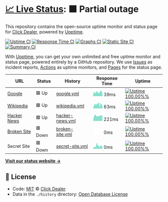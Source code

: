 # [📈 Live Status](https://clickdealer.github.io/upptime): <!--live status--> **🟧 Partial outage**

This repository contains the open-source uptime monitor and status page for [Click Dealer](https://clickdealer.co.uk), powered by [Upptime](https://github.com/upptime/upptime).

[![Uptime CI](https://github.com/koj-co/upptime/workflows/Uptime%20CI/badge.svg)](https://github.com/koj-co/upptime/actions?query=workflow%3A%22Uptime+CI%22)
[![Response Time CI](https://github.com/koj-co/upptime/workflows/Response%20Time%20CI/badge.svg)](https://github.com/koj-co/upptime/actions?query=workflow%3A%22Response+Time+CI%22)
[![Graphs CI](https://github.com/koj-co/upptime/workflows/Graphs%20CI/badge.svg)](https://github.com/koj-co/upptime/actions?query=workflow%3A%22Graphs+CI%22)
[![Static Site CI](https://github.com/koj-co/upptime/workflows/Static%20Site%20CI/badge.svg)](https://github.com/koj-co/upptime/actions?query=workflow%3A%22Static+Site+CI%22)
[![Summary CI](https://github.com/koj-co/upptime/workflows/Summary%20CI/badge.svg)](https://github.com/koj-co/upptime/actions?query=workflow%3A%22Summary+CI%22)

With [Upptime](https://upptime.js.org), you can get your own unlimited and free uptime monitor and status page, powered entirely by a GitHub repository. We use [Issues](https://github.com/clickdealer/upptime/issues) as incident reports, [Actions](https://github.com/clickdealer/upptime/actions) as uptime monitors, and [Pages](https://clickdealer.github.io/upptime) for the status page.

<!--start: status pages-->
<!-- This summary is generated by Upptime (https://github.com/upptime/upptime) -->
<!-- Do not edit this manually, your changes will be overwritten -->

| URL                                             | Status  | History                                                                                          | Response Time                                                                    | Uptime                                                                                                                                                                                                                          |
| ----------------------------------------------- | ------- | ------------------------------------------------------------------------------------------------ | -------------------------------------------------------------------------------- | ------------------------------------------------------------------------------------------------------------------------------------------------------------------------------------------------------------------------------- |
| [Google](https://www.google.com)                | 🟩 Up   | [google.yml](https://github.com/clickdealer/upptime/commits/master/history/google.yml)           | <img alt="Response time graph" src="./graphs/google.png" height="20"> 39ms       | [![Uptime 100.00%%](https://img.shields.io/endpoint?url=https%3A%2F%2Fraw.githubusercontent.com%2Fclickdealer%2Fupptime%2Fmaster%2Fapi%2Fgoogle%2Fuptime.json)](https://clickdealer.github.io/upptime/history/google)           |
| [Wikipedia](https://en.wikipedia.org)           | 🟩 Up   | [wikipedia.yml](https://github.com/clickdealer/upptime/commits/master/history/wikipedia.yml)     | <img alt="Response time graph" src="./graphs/wikipedia.png" height="20"> 63ms    | [![Uptime 100.00%%](https://img.shields.io/endpoint?url=https%3A%2F%2Fraw.githubusercontent.com%2Fclickdealer%2Fupptime%2Fmaster%2Fapi%2Fwikipedia%2Fuptime.json)](https://clickdealer.github.io/upptime/history/wikipedia)     |
| [Hacker News](https://news.ycombinator.com)     | 🟩 Up   | [hacker-news.yml](https://github.com/clickdealer/upptime/commits/master/history/hacker-news.yml) | <img alt="Response time graph" src="./graphs/hacker-news.png" height="20"> 221ms | [![Uptime 100.00%%](https://img.shields.io/endpoint?url=https%3A%2F%2Fraw.githubusercontent.com%2Fclickdealer%2Fupptime%2Fmaster%2Fapi%2Fhacker-news%2Fuptime.json)](https://clickdealer.github.io/upptime/history/hacker-news) |
| [Broken Site](https://thissitedoesnotexist.com) | 🟥 Down | [broken-site.yml](https://github.com/clickdealer/upptime/commits/master/history/broken-site.yml) | <img alt="Response time graph" src="./graphs/broken-site.png" height="20"> 0ms   | [![Uptime 100.00%%](https://img.shields.io/endpoint?url=https%3A%2F%2Fraw.githubusercontent.com%2Fclickdealer%2Fupptime%2Fmaster%2Fapi%2Fbroken-site%2Fuptime.json)](https://clickdealer.github.io/upptime/history/broken-site) |
| Secret Site                                     | 🟥 Down | [secret-site.yml](https://github.com/clickdealer/upptime/commits/master/history/secret-site.yml) | <img alt="Response time graph" src="./graphs/secret-site.png" height="20"> 0ms   | [![Uptime 100.00%%](https://img.shields.io/endpoint?url=https%3A%2F%2Fraw.githubusercontent.com%2Fclickdealer%2Fupptime%2Fmaster%2Fapi%2Fsecret-site%2Fuptime.json)](https://clickdealer.github.io/upptime/history/secret-site) |

<!--end: status pages-->

[**Visit our status website →**](https://clickdealer.github.io/upptime)

## 📄 License

- Code: [MIT](./LICENSE) © [Click Dealer](https://clickdealer.co.uk)
- Data in the `./history` directory: [Open Database License](https://opendatacommons.org/licenses/odbl/1-0/)
